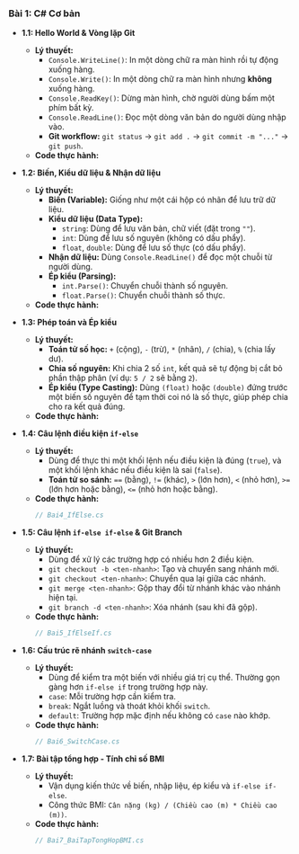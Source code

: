 ﻿### Bài 1: C# Cơ bản

* **1.1: Hello World & Vòng lặp Git**
    * **Lý thuyết:**
        * `Console.WriteLine()`: In một dòng chữ ra màn hình rồi tự động xuống hàng.
        * `Console.Write()`: In một dòng chữ ra màn hình nhưng **không** xuống hàng.
        * `Console.ReadKey()`: Dừng màn hình, chờ người dùng bấm một phím bất kỳ.
        * `Console.ReadLine()`: Đọc một dòng văn bản do người dùng nhập vào.
        * **Git workflow:** `git status` -> `git add .` -> `git commit -m "..."` -> `git push`.
    * **Code thực hành:**

* **1.2: Biến, Kiểu dữ liệu & Nhận dữ liệu**
    * **Lý thuyết:**
        * **Biến (Variable):** Giống như một cái hộp có nhãn để lưu trữ dữ liệu.
        * **Kiểu dữ liệu (Data Type):**
            * `string`: Dùng để lưu văn bản, chữ viết (đặt trong `""`).
            * `int`: Dùng để lưu số nguyên (không có dấu phẩy).
            * `float`, `double`: Dùng để lưu số thực (có dấu phẩy).
        * **Nhận dữ liệu:** Dùng `Console.ReadLine()` để đọc một chuỗi từ người dùng.
        * **Ép kiểu (Parsing):**
            * `int.Parse()`: Chuyển chuỗi thành số nguyên.
            * `float.Parse()`: Chuyển chuỗi thành số thực.
    * **Code thực hành:**
* **1.3: Phép toán và Ép kiểu**
    * **Lý thuyết:**
        * **Toán tử số học:** `+` (cộng), `-` (trừ), `*` (nhân), `/` (chia), `%` (chia lấy dư).
        * **Chia số nguyên:** Khi chia 2 số `int`, kết quả sẽ tự động bị cắt bỏ phần thập phân (ví dụ: `5 / 2` sẽ bằng `2`).
        * **Ép kiểu (Type Casting):** Dùng `(float)` hoặc `(double)` đứng trước một biến số nguyên để tạm thời coi nó là số thực, giúp phép chia cho ra kết quả đúng.
    * **Code thực hành:**
* **1.4: Câu lệnh điều kiện `if-else`**
    * **Lý thuyết:**
        * Dùng để thực thi một khối lệnh nếu điều kiện là đúng (`true`), và một khối lệnh khác nếu điều kiện là sai (`false`).
        * **Toán tử so sánh:** `==` (bằng), `!=` (khác), `>` (lớn hơn), `<` (nhỏ hơn), `>=` (lớn hơn hoặc bằng), `<=` (nhỏ hơn hoặc bằng).
    * **Code thực hành:**
        ```csharp
        // Bai4_IfElse.cs
        ```
* **1.5: Câu lệnh `if-else if-else` & Git Branch**
    * **Lý thuyết:**
        * Dùng để xử lý các trường hợp có nhiều hơn 2 điều kiện.
        * `git checkout -b <ten-nhanh>`: Tạo và chuyển sang nhánh mới.
        * `git checkout <ten-nhanh>`: Chuyển qua lại giữa các nhánh.
        * `git merge <ten-nhanh>`: Gộp thay đổi từ nhánh khác vào nhánh hiện tại.
        * `git branch -d <ten-nhanh>`: Xóa nhánh (sau khi đã gộp).
    * **Code thực hành:**
        ```csharp
        // Bai5_IfElseIf.cs
        ```
* **1.6: Cấu trúc rẽ nhánh `switch-case`**
    * **Lý thuyết:**
        * Dùng để kiểm tra một biến với nhiều giá trị cụ thể. Thường gọn gàng hơn `if-else if` trong trường hợp này.
        * `case`: Mỗi trường hợp cần kiểm tra.
        * `break`: Ngắt luồng và thoát khỏi khối `switch`.
        * `default`: Trường hợp mặc định nếu không có `case` nào khớp.
    * **Code thực hành:**
        ```csharp
        // Bai6_SwitchCase.cs
        ```
* **1.7: Bài tập tổng hợp - Tính chỉ số BMI**
    * **Lý thuyết:**
        * Vận dụng kiến thức về biến, nhập liệu, ép kiểu và `if-else if-else`.
        * Công thức BMI: `Cân nặng (kg) / (Chiều cao (m) * Chiều cao (m))`.
    * **Code thực hành:**
        ```csharp
        // Bai7_BaiTapTongHopBMI.cs
        ```